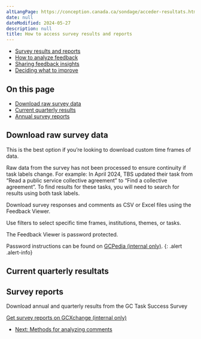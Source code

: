 ```yaml
---
altLangPage: https://conception.canada.ca/sondage/acceder-resultats.html
date: null
dateModified: 2024-05-27
description: null
title: How to access survey results and reports
---
```


<div class="gc-stp-stp">
  <div class="row">
    <ul class="toc lst-spcd col-md-12">
      <li class="col-md-4 col-sm-6"><a class="list-group-item active" href="access-results.html">Survey results and reports</a></li>
      <li class="col-md-4 col-sm-6"><a class="list-group-item" href="analyze-feedback.html">How to analyze feedback</a></li>
      <li class="col-md-4 col-sm-6"><a class="list-group-item" href="insights.html">Sharing feedback insights</a></li>
      <li class="col-md-4 col-sm-6"><a class="list-group-item" href="prioritize.html">Deciding what to improve</a></li>
    </ul>
  </div>
</div>

## On this page

* [Download raw survey data](#download-raw-survey-data)
* [Current quarterly results](#current-quarterly-results)
* [Annual survey reports](#survey-reports)

## Download raw survey data

This is the best option if you’re looking to download custom time frames of data.

Raw data from the survey has not been processed to ensure continuity if task labels change.  For example: In April 2024, TBS updated their task from “Read a public service collective agreement” to “Find a collective agreement”. To find results for these tasks, you will need to search for results using both task labels.

Download survey responses and comments as CSV or Excel files using the Feedback Viewer.

Use filters to select specific time frames, institutions, themes, or tasks.

The Feedback Viewer is password protected.

Password instructions can be found on [GCPedia (internal only)](https://www.gcpedia.gc.ca/wiki/Government_of_Canada_Task_Success_Survey_-_Access_Data#Raw_survey_responses_and_comments).
{: .alert .alert-info}

## Current quarterly resultats

<!--### GC TSS Results Navigator  New - May 2024
As of June 2024, you can explore quarterly results from the survey online.-->

<!--[GC TSS Results Navigator](https://analytics-analytique.tbs.alpha.canada.ca/en/) (available from the GC network only)-->

<!--Navigate survey results by theme or department and then drill directly into specific task results.

Data in the TSS Results Navigator has been processed to ensure scoring continuity if task labels change between quarters.  For example: In April 2024, TBS updated their task from “Read a public service collective agreement” to “Find a collective agreement”.  

For each task where there are more than 100 comments, feedback has been automatically clustered into groups of similar comments to help reduce some analysis burden. Clustering should be thought of as an initial method that helps sort feedback into smaller groups of comments.  

In each cluster, you will see:
* A cluster group number
* The percentage of the task’s comments sorted into the cluster
* Keywords that describe the cluster
* Total number of comments in the cluster
* 5 comments that best exemplify the overall theme of that cluster

  <img style="border:1px solid black;" src="images/cluster.png" alt="An example cluster with descriptive keywords" class="img-responsive mrgn-bttm-md" />

  <div class="well well-sm">Each cluster of comments contains a group number, the percentage of comments that cluster represents, and a sample of keywords</div>

<details>
<summary>
Learn more about the specific data science methods behind clustering
</summary>

<p>Principal Publisher partnered with the Chief Data Office (CDO) at ESDC who developed the clustering script.</p>

<p>The clustering script uses:</p>
<ul>
<li>A pre-trained machine learning model that converts text comments into points in space, based on the general concepts they contain.</li>
<li>First, the “Sentence-transformer model” encodes comments in a space based on “concepts” (e.g., gender, size, verb tense) The process is multilingual by design without needing translation, and can handle comments with synonyms or similar concepts even if they are not using the exact same words.</li>
<li>Next, “Agglomerative clustering creates clusters (groups) of comments that are close together in space.</li>
</ul>

<p>While this method of analysis is fast to compute, it may sometimes have trouble with jargon or technical terms used in a particular context.</p>

<p>This model for analysis was selected for its ability to handle comments from many languages  without needing to first translate into one language which adds mistranslation errors and processing time.</p>

<p>As technology changes, we will continue to look for methods of feedback analysis that may bring us closer to summaries written in plain language of the issues found within the feedback.</p>


</details>-->

## Survey reports

Download annual and quarterly results from the GC Task Success Survey

[Get survey reports on GCXchange (internal only)](https://gcxgce.sharepoint.com/:u:/t/10001402/EY-ir5WAMm1LpyXsCYMy_1sBLGMMQ87IBEjBegCOFseZTw?e=BwTHXts)

<nav role="navigation" class="mrgn-bttm-lg">
  <ul class="pager">
    <li class="next"><a href="analyze-feedback.html" rel="next">Next: Methods for analyzing comments</a></li>
  </ul>
</nav>

